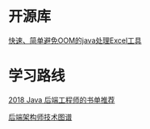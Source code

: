 # 开源库

[快速、简单避免OOM的java处理Excel工具](https://github.com/alibaba/easyexcel)

# 学习路线

[2018 Java 后端工程师的书单推荐](https://juejin.im/post/59c2f3e16fb9a00a600f6a5c)

[后端架构师技术图谱](https://github.com/xingshaocheng/architect-awesome/blob/master/README.md#docker)